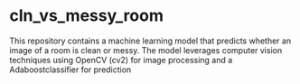 # cln_vs_messy_room
This repository contains a machine learning model that predicts whether an image of a room is clean or messy. The model leverages computer vision techniques using OpenCV (cv2) for image processing and a Adaboostclassifier for prediction
